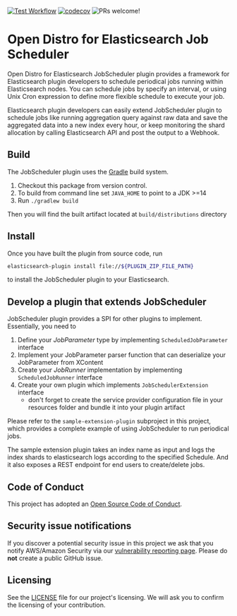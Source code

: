 [![Test Workflow](https://github.com/opendistro-for-elasticsearch/job-scheduler/workflows/Test%20and%20Build%20Workflow/badge.svg)](https://github.com/opendistro-for-elasticsearch/job-scheduler/actions)
[![codecov](https://codecov.io/gh/opendistro-for-elasticsearch/job-scheduler/branch/master/graph/badge.svg)](https://codecov.io/gh/opendistro-for-elasticsearch/job-scheduler)
![PRs welcome!](https://img.shields.io/badge/PRs-welcome!-success)


# Open Distro for Elasticsearch Job Scheduler

Open Distro for Elasticsearch JobScheduler plugin provides a framework for Elasticsearch plugin
developers to schedule periodical jobs running within Elasticsearch nodes. You can schedule jobs
by specify an interval, or using Unix Cron expression to define more flexible schedule to execute
your job. 

Elasticsearch plugin developers can easily extend JobScheduler plugin to schedule jobs like running
aggregation query against raw data and save the aggregated data into a new index every hour, or keep
monitoring the shard allocation by calling Elasticsearch API and post the output to a Webhook.

## Build
The JobScheduler plugin uses the [Gradle](https://docs.gradle.org/4.10.2/userguide/userguide.html)
build system.
1. Checkout this package from version control.
1. To build from command line set `JAVA_HOME` to point to a JDK >=14
1. Run `./gradlew build`

Then you will find the built artifact located at `build/distributions` directory

## Install
Once you have built the plugin from source code, run
```bash
elasticsearch-plugin install file://${PLUGIN_ZIP_FILE_PATH}
```
to install the JobScheduler plugin to your Elasticsearch.

## Develop a plugin that extends JobScheduler
JobScheduler plugin provides a SPI for other plugins to implement. Essentially, you need to
1. Define your *JobParameter* type by implementing `ScheduledJobParameter` interface
1. Implement your JobParameter parser function that can deserialize your JobParameter from XContent
1. Create your *JobRunner* implementation by implementing `ScheduledJobRunner` interface
1. Create your own plugin which implements `JobSchedulerExtension` interface
   - don't forget to create the service provider configuration file in your resources folder and
   bundle it into your plugin artifact
   
Please refer to the `sample-extension-plugin` subproject in this project, which provides a complete
example of using JobScheduler to run periodical jobs.

The sample extension plugin takes an index name as input and logs the index shards to elasticsearch
logs according to the specified Schedule. And it also exposes a REST endpoint for end users to
create/delete jobs.

## Code of Conduct

This project has adopted an [Open Source Code of Conduct](https://opendistro.github.io/for-elasticsearch/codeofconduct.html).


## Security issue notifications

If you discover a potential security issue in this project we ask that you notify AWS/Amazon Security via our [vulnerability reporting page](http://aws.amazon.com/security/vulnerability-reporting/). Please do **not** create a public GitHub issue.


## Licensing

See the [LICENSE](./LICENSE.txt) file for our project's licensing. We will ask you to confirm the licensing of your contribution.
